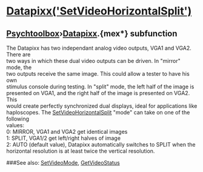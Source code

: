 # [Datapixx('SetVideoHorizontalSplit')](Datapixx-SetVideoHorizontalSplit) 
## [Psychtoolbox](Pyschtoolbox)&#8250;[Datapixx](Datapixx).{mex*} subfunction


The Datapixx has two independant analog video outputs, VGA1 and VGA2. There are  
two ways in which these dual video outputs can be driven. In "mirror" mode, the  
two outputs receive the same image. This could allow a tester to have his own  
stimulus console during testing. In "split" mode, the left half of the image is  
presented on VGA1, and the right half of the image is presented on VGA2. This  
would create perfectly synchronized dual displays, ideal for applications like  
haploscopes. The [SetVideoHorizontalSplit](SetVideoHorizontalSplit) "mode" can take on one of the following  
values:  
   0: MIRROR, VGA1 and VGA2 get identical images  
   1: SPLIT, VGA1/2 get left/right halves of image  
   2: AUTO (default value), Datapixx automatically switches to SPLIT when the  
horizontal resolution is at least twice the vertical resolution.  
  


###See also:
[SetVideoMode](Datapixx-SetVideoMode), [GetVideoStatus](Datapixx-GetVideoStatus)
